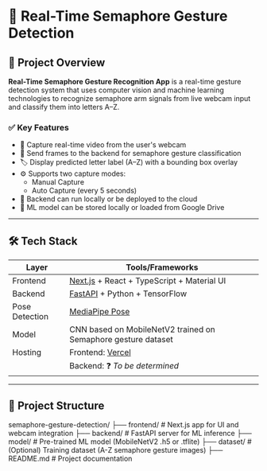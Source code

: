 # 🧠 Real-Time Semaphore Gesture Detection

## 📌 Project Overview

**Real-Time Semaphore Gesture Recognition App** is a real-time gesture detection system that uses computer vision and machine learning technologies to recognize semaphore arm signals from live webcam input and classify them into letters A–Z.

### ✅ Key Features

- 📸 Capture real-time video from the user's webcam
- 🧠 Send frames to the backend for semaphore gesture classification
- 🏷️ Display predicted letter label (A–Z) with a bounding box overlay
- ⚙️ Supports two capture modes:
  - Manual Capture
  - Auto Capture (every 5 seconds)
- 🧳 Backend can run locally or be deployed to the cloud
- 💾 ML model can be stored locally or loaded from Google Drive

---

## 🛠️ Tech Stack

| Layer         | Tools/Frameworks                                        |
|---------------|---------------------------------------------------------|
| Frontend      | [Next.js](https://nextjs.org/) + React + TypeScript + Material UI |
| Backend       | [FastAPI](https://fastapi.tiangolo.com/) + Python + TensorFlow |
| Pose Detection| [MediaPipe Pose](https://developers.google.com/mediapipe/solutions/pose) |
| Model         | CNN based on MobileNetV2 trained on Semaphore gesture dataset |
| Hosting       | Frontend: [Vercel](https://vercel.com/)  |
|               | Backend: ❓ *To be determined*              |

---

## 📂 Project Structure

semaphore-gesture-detection/
├── frontend/ # Next.js app for UI and webcam integration
├── backend/ # FastAPI server for ML inference
├── model/ # Pre-trained ML model (MobileNetV2 .h5 or .tflite)
├── dataset/ # (Optional) Training dataset (A-Z semaphore gesture images)
├── README.md # Project documentation
